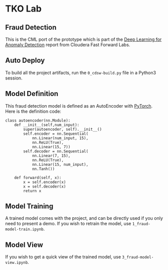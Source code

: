 # TKO Lab

## Fraud Detection

This is the CML port of the prototype which is part of the [Deep Learning for Anomaly Detection](https://ff12.fastforwardlabs.com/) report from Cloudera Fast Forward Labs.

## Auto Deploy

To build all the project artifacts, run the `0_cdsw-build.py` file in a Python3 session.

## Model Definition

This fraud detection model is defined as an AutoEncoder with [PyTorch](https://pytorch.org/). Here is the definition code:

```
class autoencoder(nn.Module):
    def __init__(self,num_input):
        super(autoencoder, self).__init__()
        self.encoder = nn.Sequential(
            nn.Linear(num_input, 15),
            nn.ReLU(True),
            nn.Linear(15, 7))
        self.decoder = nn.Sequential(
            nn.Linear(7, 15),
            nn.ReLU(True),
            nn.Linear(15, num_input),
            nn.Tanh())

    def forward(self, x):
        x = self.encoder(x)
        x = self.decoder(x)
        return x
```

## Model Training

A trained model comes with the project, and can be directly used if you only need to present a demo. If you wish to retrain the model, use `1_fraud-model-train.ipynb`.

## Model View

If you wish to get a quick view of the trained model, use `3_fraud-model-view.ipynb`.
